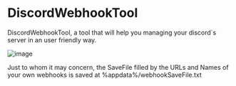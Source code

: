 # DiscordWebhookTool

DiscordWebhookTool, a tool that will help you managing your discord`s server in an user friendly way. 

![image](https://github.com/user-attachments/assets/79d00292-3e84-4a13-a88b-047e1c475c4c)

Just to whom it may concern, the SaveFile filled by the URLs and Names of your own webhooks is saved at %appdata%/webhookSaveFile.txt
